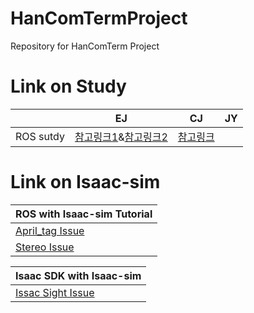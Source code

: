 # HanComTermProject
Repository for HanComTerm Project

# Link on Study
||EJ|CJ|JY|
|------|---|---|---|
|ROS sutdy|[참고링크1](https://github.com/ChaejinE/HanComTermProject/wiki/%5B21.-07.-27-Study%5D-EJ-ROS-%EA%B0%9C%EC%9D%B8-%EC%8A%A4%ED%84%B0%EB%94%94-1)&[참고링크2](https://github.com/ChaejinE/HanComTermProject/wiki/%5B21.-07.-30-Study%5D-EJ-ROS-%EA%B0%9C%EC%9D%B8-%EC%8A%A4%ED%84%B0%EB%94%94-2)|[참고링크](https://github.com/ChaejinE/ROS_Lotto)| |

# Link on Isaac-sim
|ROS with Isaac-sim Tutorial|
|------|
|[April_tag Issue](https://github.com/ChaejinE/HanComTermProject/issues/34#issue-959131845)|
|[Stereo Issue](https://github.com/ChaejinE/HanComTermProject/issues/35#issue-959148641)|

|Isaac SDK with Isaac-sim|
|------|
|[Issac Sight Issue](https://github.com/ChaejinE/HanComTermProject/issues/28#issue-955605996)|
